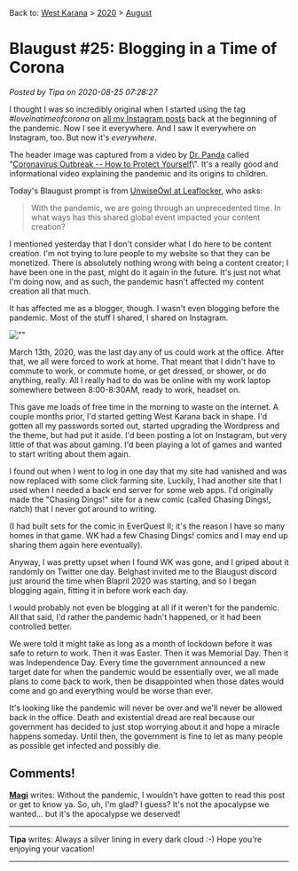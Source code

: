 Back to: [West Karana](/posts/westkarana.md) > [2020](/posts/2020/westkarana.md) > [August](./westkarana.md)
# Blaugust #25: Blogging in a Time of Corona

*Posted by Tipa on 2020-08-25 07:28:27*


I thought I was so incredibly original when I started using the tag *#loveinatimeofcorona* on [all my Instagram posts](\"https://www.instagram.com/decisivenotice/\") back at the beginning of the pandemic. Now I see it everywhere. And I saw it everywhere on Instagram, too. But now it's *everywhere*.



The header image was captured from a video by [Dr. Panda](\"https://www.youtube.com/channel/UCpzdzxPD8acq8ssStKvDNtw\") called \"[Coronavirus Outbreak -- How to Protect Yourself](\"https://www.youtube.com/watch?v=PkUlCIFE45M\")\". It's a really good and informational video explaining the pandemic and its origins to children.



Today's Blaugust prompt is from [UnwiseOwl at Leaflocker](\"https://leaflocker.blogspot.com/\"), who asks:




> With the pandemic, we are going through an unprecedented time. In what ways has this shared global event impacted your content creation?



I mentioned yesterday that I don't consider what I do here to be content creation. I'm not trying to lure people to my website so that they can be monetized. There is absolutely nothing wrong with being a content creator; I have been one in the past, might do it again in the future. It's just not what I'm doing now, and as such, the pandemic hasn't affected my content creation all that much.



It has affected me as a blogger, though. I wasn't even blogging before the pandemic. Most of the stuff I shared, I shared on Instagram.



![\"\"](\"https://chasingdings.com/wp-content/uploads/2020/08/virus-300x169.jpg\")

March 13th, 2020, was the last day any of us could work at the office. After that, we all were forced to work at home. That meant that I didn't have to commute to work, or commute home, or get dressed, or shower, or do anything, really. All I really had to do was be online with my work laptop somewhere between 8:00-8:30AM, ready to work, headset on.



This gave me loads of free time in the morning to waste on the internet. A couple months prior, I'd started getting West Karana back in shape. I'd gotten all my passwords sorted out, started upgrading the Wordpress and the theme, but had put it aside. I'd been posting a lot on Instagram, but very little of that was about gaming. I'd been playing a lot of games and wanted to start writing about them again.



I found out when I went to log in one day that my site had vanished and was now replaced with some click farming site. Luckily, I had another site that I used when I needed a back end server for some web apps. I'd originally made the \"Chasing Dings!\" site for a new comic (called Chasing Dings!, natch) that I never got around to writing.



(I had built sets for the comic in EverQuest II; it's the reason I have so many homes in that game. WK had a few Chasing Dings! comics and I may end up sharing them again here eventually).



Anyway, I was pretty upset when I found WK was gone, and I griped about it randomly on Twitter one day. Belghast invited me to the Blaugust discord just around the time when Blapril 2020 was starting, and so I began blogging again, fitting it in before work each day.



I would probably not even be blogging at all if it weren't for the pandemic. All that said, I'd rather the pandemic hadn't happened, or it had been controlled better.



We were told it might take as long as a month of lockdown before it was safe to return to work. Then it was Easter. Then it was Memorial Day. Then it was Independence Day. Every time the government announced a new target date for when the pandemic would be essentially over, we all made plans to come back to work, then be disappointed when those dates would come and go and everything would be worse than ever.



It's looking like the pandemic will never be over and we'll never be allowed back in the office. Death and existential dread are real because our government has decided to just stop worrying about it and hope a miracle happens someday. Until then, the government is fine to let as many people as possible get infected and possibly die.



## Comments!

**[Magi](https://indiecator.home.blog/)** writes: Without the pandemic, I wouldn't have gotten to read this post or get to know ya. So, uh, I'm glad? I guess?
It's not the apocalypse we wanted... but it's the apocalypse we deserved!

---

**Tipa** writes: Always a silver lining in every dark cloud :-) Hope you're enjoying your vacation!

---

